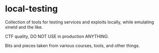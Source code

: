 local-testing
=============

Collection of tools for testing services and exploits locally, while emulating xinetd and the like.

CTF quality, DO NOT USE in production ANYTHING.

Bits and pieces taken from various courses, tools, and other things.
